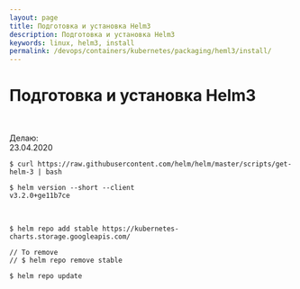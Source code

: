 ```yaml
---
layout: page
title: Подготовка и установка Helm3
description: Подготовка и установка Helm3
keywords: linux, helm3, install
permalink: /devops/containers/kubernetes/packaging/heml3/install/
---
```


# Подготовка и установка Helm3

<br/>

Делаю:  
23.04.2020

    $ curl https://raw.githubusercontent.com/helm/helm/master/scripts/get-helm-3 | bash

    $ helm version --short --client
    v3.2.0+ge11b7ce

<br/>

    $ helm repo add stable https://kubernetes-charts.storage.googleapis.com/

    // To remove
    // $ helm repo remove stable

    $ helm repo update
